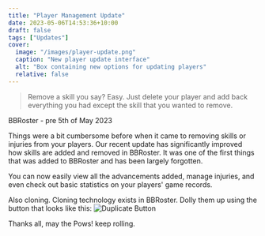 ```yaml
---
title: "Player Management Update"
date: 2023-05-06T14:53:36+10:00
draft: false
tags: ["Updates"]
cover:
  image: "/images/player-update.png"
  caption: "New player update interface"
  alt: "Box containing new options for updating players"
  relative: false
---
```


> Remove a skill you say? Easy. Just delete your player and add back everything you had except the skill that you wanted to remove.

BBRoster \- pre 5th of May 2023

Things were a bit cumbersome before when it came to removing skills or injuries from your players. Our recent update has significantly improved how skills are added and removed in BBRoster. It was one of the first things that was added to BBRoster and has been largely forgotten.

You can now easily view all the advancements added, manage injuries, and even check out basic statistics on your players' game records.

Also cloning. Cloning technology exists in BBRoster. Dolly them up using the button that looks like this:
![Duplicate Button](/images/duplicate.png)

Thanks all, may the Pows! keep rolling.
